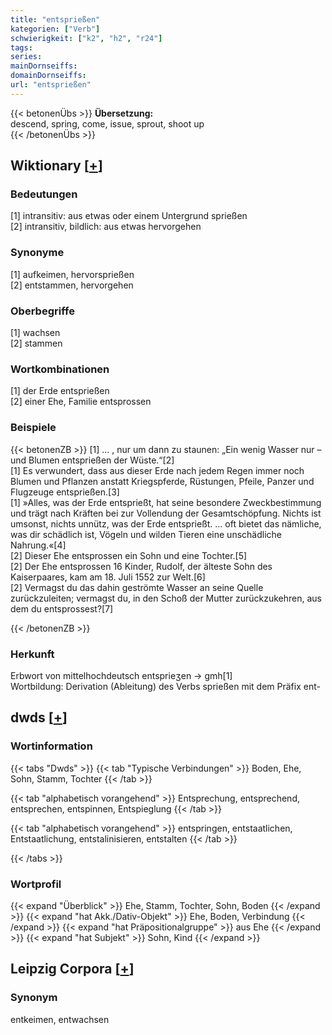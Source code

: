 ```yaml
---
title: "entsprießen"
kategorien: ["Verb"]
schwierigkeit: ["k2", "h2", "r24"]
tags:
series:
mainDornseiffs:
domainDornseiffs:
url: "entsprießen"
---
```


{{< betonenÜbs >}}
**Übersetzung:**  
descend, spring, come, issue, sprout, shoot  up  
{{< /betonenÜbs >}}

## Wiktionary [[+](https://de.wiktionary.org/wiki/entsprießen)]

### Bedeutungen
[1] intransitiv: aus etwas oder einem Untergrund sprießen  
[2] intransitiv, bildlich: aus etwas hervorgehen  

### Synonyme
[1] aufkeimen, hervorsprießen  
[2] entstammen, hervorgehen  

### Oberbegriffe
[1] wachsen  
[2] stammen  

### Wortkombinationen
[1] der Erde entsprießen  
[2] einer Ehe, Familie entsprossen  

### Beispiele
{{< betonenZB >}}
[1] … , nur um dann zu staunen: „Ein wenig Wasser nur – und Blumen entsprießen der Wüste.“[2]  
[1] Es verwundert, dass aus dieser Erde nach jedem Regen immer noch Blumen und Pflanzen anstatt Kriegspferde, Rüstungen, Pfeile, Panzer und Flugzeuge entsprießen.[3]  
[1] »Alles, was der Erde entsprießt, hat seine besondere Zweckbestimmung und trägt nach Kräften bei zur Vollendung der Gesamtschöpfung. Nichts ist umsonst, nichts unnütz, was der Erde entsprießt. … oft bietet das nämliche, was dir schädlich ist, Vögeln und wilden Tieren eine unschädliche Nahrung.«[4]  
[2] Dieser Ehe entsprossen ein Sohn und eine Tochter.[5]  
[2] Der Ehe entsprossen 16 Kinder, Rudolf, der älteste Sohn des Kaiserpaares, kam am 18. Juli 1552 zur Welt.[6]  
[2] Vermagst du das dahin geströmte Wasser an seine Quelle zurückzuleiten; vermagst du, in den Schoß der Mutter zurückzukehren, aus dem du entsprossest?[7]  

{{< /betonenZB >}}
### Herkunft
Erbwort von mittelhochdeutsch entsprieʒen → gmh[1]  
Wortbildung: Derivation (Ableitung) des Verbs sprießen mit dem Präfix ent-  



## dwds [[+](https://www.dwds.de/wb/entsprießen)]

### Wortinformation
{{< tabs "Dwds" >}}
{{< tab "Typische Verbindungen" >}}
Boden, Ehe, Sohn, Stamm, Tochter
{{< /tab >}}

{{< tab "alphabetisch vorangehend" >}}
Entsprechung, entsprechend, entsprechen, entspinnen, Entspieglung
{{< /tab >}}

{{< tab "alphabetisch vorangehend" >}}
entspringen, entstaatlichen, Entstaatlichung, entstalinisieren, entstalten
{{< /tab >}}

{{< /tabs >}}

### Wortprofil
{{< expand "Überblick" >}} Ehe, Stamm, Tochter, Sohn, Boden {{< /expand >}}
{{< expand "hat Akk./Dativ-Objekt" >}} Ehe, Boden, Verbindung {{< /expand >}}
{{< expand "hat Präpositionalgruppe" >}} aus Ehe {{< /expand >}}
{{< expand "hat Subjekt" >}} Sohn, Kind {{< /expand >}}

## Leipzig Corpora [[+](https://corpora.uni-leipzig.de/en/res?word=entsprießen&corpusId=deu_newscrawl-public_2018)]


### Synonym
entkeimen, entwachsen

